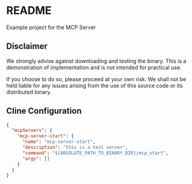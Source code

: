# README

Example project for the MCP Server

## Disclaimer

We strongly advise against downloading and testing the binary. This is a demonstration of implementation and is not intended for practical use.

If you choose to do so, please proceed at your own risk. We shall not be held liable for any issues arising from the use of this source code or its distributed binary.

## Cline Configuration

```json
{
  "mcpServers": {
    "mcp-server-start": {
      "name": "mcp-server-start",
      "description": "this is a test server",
      "command": "${ABSOLUTE_PATH_TO_BINARY_DIR}/mcp_start",
      "args": []
    }
  }
}
```
